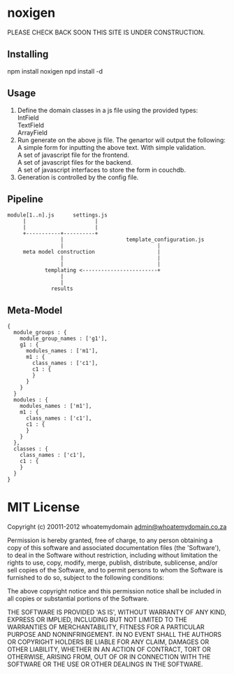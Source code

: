noxigen 
=============

PLEASE CHECK BACK SOON THIS SITE IS UNDER CONSTRUCTION. 


Installing
----------
npm install noxigen
npd install -d

Usage
-----
1. Define the domain classes in a js file using the provided types:  
    IntField  
    TextField  
    ArrayField  
2. Run generate on the above js file. The genartor will output the following:  
    A simple form for inputting the above text. With simple validation.  
    A set of javascript file for the frontend.  
    A set of javascript files for the backend.  
    A set of javascript interfaces to store the form in couchdb.  
3. Generation is controlled by the config file.  

Pipeline
-------------
    module[1..n].js      settings.js
         |                      |
         |                      |
         +-----------+----------+
                     |                    template_configuration.js
                     |                              |
         meta model construction                    |
                     |                              |
                     |                              |
                templating <------------------------+
                     |
                     |
                  results
                     

Meta-Model
------------
    { 
      module_groups : {
        module_group_names : ['g1'],
        g1 : {
          modules_names : ['m1'],
          m1 : {
            class_names : ['c1'],
            c1 : {
            }
          }
        }
      }
      modules : {
        modules_names : ['m1'],
        m1 : {
          class_names : ['c1'],
          c1 : {
          }
        }
      },
      classes : {
        class_names : ['c1'],
        c1 : {
        }
      }
    }


MIT License
===========
Copyright (c) 20011-2012 whoatemydomain <admin@whoatemydomain.co.za>

Permission is hereby granted, free of charge, to any person obtaining
a copy of this software and associated documentation files (the
'Software'), to deal in the Software without restriction, including
without limitation the rights to use, copy, modify, merge, publish,
distribute, sublicense, and/or sell copies of the Software, and to
permit persons to whom the Software is furnished to do so, subject to
the following conditions:

The above copyright notice and this permission notice shall be
included in all copies or substantial portions of the Software.

THE SOFTWARE IS PROVIDED 'AS IS', WITHOUT WARRANTY OF ANY KIND,
EXPRESS OR IMPLIED, INCLUDING BUT NOT LIMITED TO THE WARRANTIES OF
MERCHANTABILITY, FITNESS FOR A PARTICULAR PURPOSE AND NONINFRINGEMENT.
IN NO EVENT SHALL THE AUTHORS OR COPYRIGHT HOLDERS BE LIABLE FOR ANY
CLAIM, DAMAGES OR OTHER LIABILITY, WHETHER IN AN ACTION OF CONTRACT,
TORT OR OTHERWISE, ARISING FROM, OUT OF OR IN CONNECTION WITH THE
SOFTWARE OR THE USE OR OTHER DEALINGS IN THE SOFTWARE.